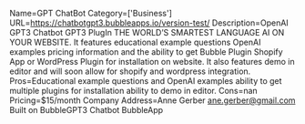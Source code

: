 Name=GPT ChatBot
Category=['Business']
URL=https://chatbotgpt3.bubbleapps.io/version-test/
Description=OpenAI GPT3 Chatbot GPT3 PlugIn THE WORLD’S SMARTEST LANGUAGE AI ON YOUR WEBSITE. It features educational example questions OpenAI examples pricing information and the ability to get Bubble Plugin Shopify App or WordPress Plugin for installation on website. It also features demo in editor and will soon allow for shopify and wordpress integration.
Pros=Educational example questions and OpenAI examples ability to get multiple plugins for installation ability to demo in editor.
Cons=nan
Pricing=$15/month
Company Address=Anne Gerber ane.gerber@gmail.com Built on BubbleGPT3 Chatbot BubbleApp
